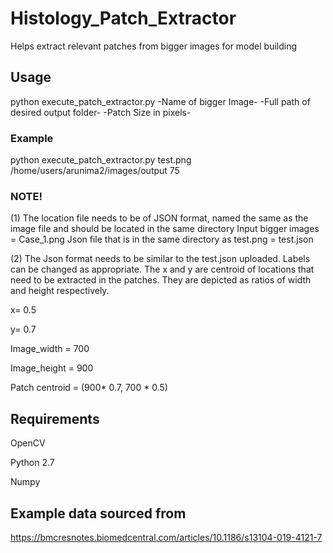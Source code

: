 # Histology_Patch_Extractor
Helps extract relevant patches from bigger images for model building

## Usage
python execute_patch_extractor.py -Name of bigger Image- -Full path of desired output folder- -Patch Size in pixels-
### Example
python execute_patch_extractor.py test.png /home/users/arunima2/images/output 75

### NOTE!
(1) The location file needs to be of JSON format, named the same as the image file and should be located in the same directory
Input bigger images = Case_1.png
Json file that is in the same directory as test.png = test.json

(2) The Json format needs to be similar to the test.json uploaded. Labels can be changed as appropriate. The x and y are centroid of locations that need to be extracted in the patches. They are depicted as ratios of width and height respectively.

x= 0.5

y= 0.7

Image_width = 700

Image_height = 900

Patch centroid = (900* 0.7, 700 * 0.5)


## Requirements
OpenCV

Python 2.7

Numpy

## Example data sourced from

https://bmcresnotes.biomedcentral.com/articles/10.1186/s13104-019-4121-7



  
